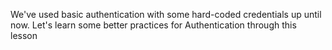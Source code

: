 We've used basic authentication with some hard-coded credentials up until now. Let's learn some better practices for Authentication through this lesson